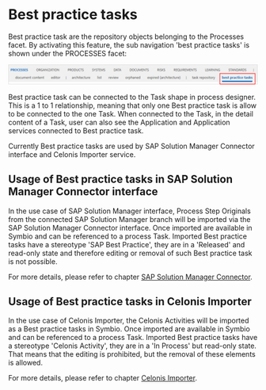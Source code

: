 # Best practice tasks

Best practice task are the repository objects belonging to the Processes facet.
By activating this feature, the sub navigation 'best practice tasks' is shown under the PROCESSES facet:

![screen](../media/best_practice_tasks.png)

 Best practice task can be connected to the Task shape in process designer. This is a 1 to 1 relationship, meaning that only one Best practice task is allow to be connected to the one Task.
 When connected to the Task, in the detail content of a Task, user can also see the Application and Application services connected to Best practice task.

Currently Best practice tasks are used by SAP Solution Manager Connector interface and Celonis Importer service.

## Usage of Best practice tasks in SAP Solution Manager Connector interface

 In the use case of SAP Solution Manager interface, Process Step Originals from the connected SAP Solution Manager branch will be imported via the SAP Solution Manager Connector interface. Once imported are available in Symbio and can be referenced to a process Task. Imported Best practice tasks have a stereotype 'SAP Best Practice', they are in a 'Released' and read-only state and therefore editing or removal of such Best practice task is not possible.

For more details, please refer to chapter [SAP Solution Manager Connector](https://docs.symbioworld.com/admin/services/sap-solution-manager-connector/Introduction_Overview/).  

## Usage of Best practice tasks in Celonis Importer

In the use case of Celonis Importer, the Celonis Activities will be imported as a Best practice tasks in Symbio. Once imported are available in Symbio and can be referenced to a process Task. Imported Best practice tasks have a stereotype 'Celonis Activity', they are in a 'In Process' but read-only state. That means that the editing is prohibited, but the removal of these elements is allowed.

For more details, please refer to chapter [Celonis Importer](https://docs.symbioworld.com/admin/services/celonis-importer/usage/).